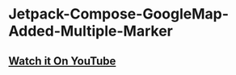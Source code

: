 # Jetpack-Compose-GoogleMap-Added-Multiple-Marker

## [Watch it On YouTube](https://youtu.be/48QnlfmEgV4)
